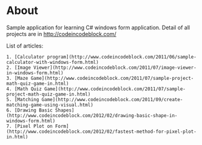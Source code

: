 # About

Sample application for learning C# windows form application. Detail of all projects are in http://codeincodeblock.com/

List of articles:
 
	1. [Calculator program](http://www.codeincodeblock.com/2011/06/sample-calculator-with-windows-form.html)
	2. [Image Viewer](http://www.codeincodeblock.com/2011/07/image-viewer-in-windows-form.html)
	3. [Maze Game](http://www.codeincodeblock.com/2011/07/sample-project-math-quiz-game-in.html)
	4. [Math Quiz Game](http://www.codeincodeblock.com/2011/07/sample-project-math-quiz-game-in.html)
	5. [Matching Game](http://www.codeincodeblock.com/2011/09/create-matching-game-using-visual.html)
	6. [Drawing Basic Shapes](http://www.codeincodeblock.com/2012/02/drawing-basic-shape-in-windows-form.html)
	7. [Pixel Plot on Form](http://www.codeincodeblock.com/2012/02/fastest-method-for-pixel-plot-in.html)
 
